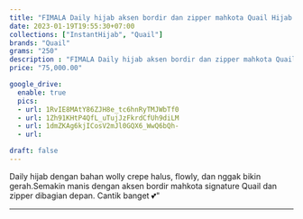 ```yaml
---
title: "FIMALA Daily hijab aksen bordir dan zipper mahkota Quail Hijab bahan wolly crepe"
date: 2023-01-19T19:55:30+07:00
collections: ["InstantHijab", "Quail"]
brands: "Quail"
grams: "250"
description : "FIMALA Daily hijab aksen bordir dan zipper mahkota Quail Hijab bahan wolly crepe"
price: "75,000.00"

google_drive:
  enable: true
  pics:
  - url: 1RvIE8MAtY86ZJH8e_tc6hnRyTMJWbTf0
  - url: 1Zh91KHtP4QfL_uTujJzFkrdCfUh9diLM
  - url: 1dmZKAg6kjICosV2mJl0GQX6_WwQ6bQh-
  - url: 

draft: false
---
```


Daily hijab dengan bahan wolly crepe halus, flowly, dan nggak bikin gerah.Semakin manis dengan aksen bordir mahkota signature Quail dan zipper dibagian depan. Cantik banget 💕"

-----------    
 
